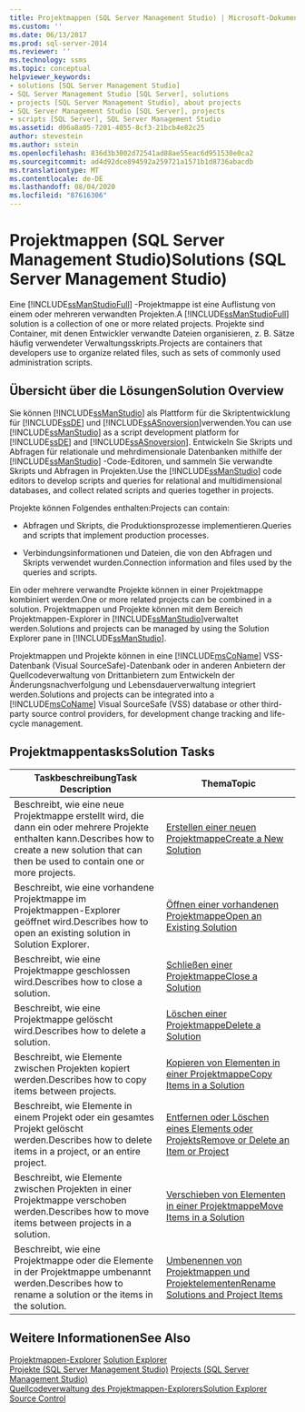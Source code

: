 ```yaml
---
title: Projektmappen (SQL Server Management Studio) | Microsoft-Dokumentation
ms.custom: ''
ms.date: 06/13/2017
ms.prod: sql-server-2014
ms.reviewer: ''
ms.technology: ssms
ms.topic: conceptual
helpviewer_keywords:
- solutions [SQL Server Management Studio]
- SQL Server Management Studio [SQL Server], solutions
- projects [SQL Server Management Studio], about projects
- SQL Server Management Studio [SQL Server], projects
- scripts [SQL Server], SQL Server Management Studio
ms.assetid: d06a8a05-7201-4055-8cf3-21bcb4e82c25
author: stevestein
ms.author: sstein
ms.openlocfilehash: 836d3b3002d72541ad88ae55eac6d951530e0ca2
ms.sourcegitcommit: ad4d92dce894592a259721a1571b1d8736abacdb
ms.translationtype: MT
ms.contentlocale: de-DE
ms.lasthandoff: 08/04/2020
ms.locfileid: "87616306"
---
```

# <a name="solutions-sql-server-management-studio"></a><span data-ttu-id="381db-102">Projektmappen (SQL Server Management Studio)</span><span class="sxs-lookup"><span data-stu-id="381db-102">Solutions (SQL Server Management Studio)</span></span>
  <span data-ttu-id="381db-103">Eine [!INCLUDE[ssManStudioFull](../../includes/ssmanstudiofull-md.md)] -Projektmappe ist eine Auflistung von einem oder mehreren verwandten Projekten.</span><span class="sxs-lookup"><span data-stu-id="381db-103">A [!INCLUDE[ssManStudioFull](../../includes/ssmanstudiofull-md.md)] solution is a collection of one or more related projects.</span></span> <span data-ttu-id="381db-104">Projekte sind Container, mit denen Entwickler verwandte Dateien organisieren, z. B. Sätze häufig verwendeter Verwaltungsskripts.</span><span class="sxs-lookup"><span data-stu-id="381db-104">Projects are containers that developers use to organize related files, such as sets of commonly used administration scripts.</span></span>  
  
## <a name="solution-overview"></a><span data-ttu-id="381db-105">Übersicht über die Lösungen</span><span class="sxs-lookup"><span data-stu-id="381db-105">Solution Overview</span></span>  
 <span data-ttu-id="381db-106">Sie können [!INCLUDE[ssManStudio](../../includes/ssmanstudio-md.md)] als Plattform für die Skriptentwicklung für [!INCLUDE[ssDE](../../includes/ssde-md.md)] und [!INCLUDE[ssASnoversion](../../includes/ssasnoversion-md.md)]verwenden.</span><span class="sxs-lookup"><span data-stu-id="381db-106">You can use [!INCLUDE[ssManStudio](../../includes/ssmanstudio-md.md)] as a script development platform for [!INCLUDE[ssDE](../../includes/ssde-md.md)] and [!INCLUDE[ssASnoversion](../../includes/ssasnoversion-md.md)].</span></span> <span data-ttu-id="381db-107">Entwickeln Sie Skripts und Abfragen für relationale und mehrdimensionale Datenbanken mithilfe der [!INCLUDE[ssManStudio](../../includes/ssmanstudio-md.md)] -Code-Editoren, und sammeln Sie verwandte Skripts und Abfragen in Projekten.</span><span class="sxs-lookup"><span data-stu-id="381db-107">Use the [!INCLUDE[ssManStudio](../../includes/ssmanstudio-md.md)] code editors to develop scripts and queries for relational and multidimensional databases, and collect related scripts and queries together in projects.</span></span>  
  
 <span data-ttu-id="381db-108">Projekte können Folgendes enthalten:</span><span class="sxs-lookup"><span data-stu-id="381db-108">Projects can contain:</span></span>  
  
-   <span data-ttu-id="381db-109">Abfragen und Skripts, die Produktionsprozesse implementieren.</span><span class="sxs-lookup"><span data-stu-id="381db-109">Queries and scripts that implement production processes.</span></span>  
  
-   <span data-ttu-id="381db-110">Verbindungsinformationen und Dateien, die von den Abfragen und Skripts verwendet wurden.</span><span class="sxs-lookup"><span data-stu-id="381db-110">Connection information and files used by the queries and scripts.</span></span>  
  
 <span data-ttu-id="381db-111">Ein oder mehrere verwandte Projekte können in einer Projektmappe kombiniert werden.</span><span class="sxs-lookup"><span data-stu-id="381db-111">One or more related projects can be combined in a solution.</span></span> <span data-ttu-id="381db-112">Projektmappen und Projekte können mit dem Bereich Projektmappen-Explorer in [!INCLUDE[ssManStudio](../../includes/ssmanstudio-md.md)]verwaltet werden.</span><span class="sxs-lookup"><span data-stu-id="381db-112">Solutions and projects can be managed by using the Solution Explorer pane in [!INCLUDE[ssManStudio](../../includes/ssmanstudio-md.md)].</span></span>  
  
 <span data-ttu-id="381db-113">Projektmappen und Projekte können in eine [!INCLUDE[msCoName](../../includes/msconame-md.md)] VSS-Datenbank (Visual SourceSafe)-Datenbank oder in anderen Anbietern der Quellcodeverwaltung von Drittanbietern zum Entwickeln der Änderungsnachverfolgung und Lebensdauerverwaltung integriert werden.</span><span class="sxs-lookup"><span data-stu-id="381db-113">Solutions and projects can be integrated into a [!INCLUDE[msCoName](../../includes/msconame-md.md)] Visual SourceSafe (VSS) database or other third-party source control providers, for development change tracking and life-cycle management.</span></span>  
  
## <a name="solution-tasks"></a><span data-ttu-id="381db-114">Projektmappentasks</span><span class="sxs-lookup"><span data-stu-id="381db-114">Solution Tasks</span></span>  
  
|<span data-ttu-id="381db-115">Taskbeschreibung</span><span class="sxs-lookup"><span data-stu-id="381db-115">Task Description</span></span>|<span data-ttu-id="381db-116">Thema</span><span class="sxs-lookup"><span data-stu-id="381db-116">Topic</span></span>|  
|----------------------|-----------|  
|<span data-ttu-id="381db-117">Beschreibt, wie eine neue Projektmappe erstellt wird, die dann ein oder mehrere Projekte enthalten kann.</span><span class="sxs-lookup"><span data-stu-id="381db-117">Describes how to create a new solution that can then be used to contain one or more projects.</span></span>|[<span data-ttu-id="381db-118">Erstellen einer neuen Projektmappe</span><span class="sxs-lookup"><span data-stu-id="381db-118">Create a New Solution</span></span>](create-a-new-solution.md)|  
|<span data-ttu-id="381db-119">Beschreibt, wie eine vorhandene Projektmappe im Projektmappen-Explorer geöffnet wird.</span><span class="sxs-lookup"><span data-stu-id="381db-119">Describes how to open an existing solution in Solution Explorer.</span></span>|[<span data-ttu-id="381db-120">Öffnen einer vorhandenen Projektmappe</span><span class="sxs-lookup"><span data-stu-id="381db-120">Open an Existing Solution</span></span>](open-an-existing-solution.md)|  
|<span data-ttu-id="381db-121">Beschreibt, wie eine Projektmappe geschlossen wird.</span><span class="sxs-lookup"><span data-stu-id="381db-121">Describes how to close a solution.</span></span>|[<span data-ttu-id="381db-122">Schließen einer Projektmappe</span><span class="sxs-lookup"><span data-stu-id="381db-122">Close a Solution</span></span>](close-a-solution.md)|  
|<span data-ttu-id="381db-123">Beschreibt, wie eine Projektmappe gelöscht wird.</span><span class="sxs-lookup"><span data-stu-id="381db-123">Describes how to delete a solution.</span></span>|[<span data-ttu-id="381db-124">Löschen einer Projektmappe</span><span class="sxs-lookup"><span data-stu-id="381db-124">Delete a Solution</span></span>](delete-a-solution.md)|  
|<span data-ttu-id="381db-125">Beschreibt, wie Elemente zwischen Projekten kopiert werden.</span><span class="sxs-lookup"><span data-stu-id="381db-125">Describes how to copy items between projects.</span></span>|[<span data-ttu-id="381db-126">Kopieren von Elementen in einer Projektmappe</span><span class="sxs-lookup"><span data-stu-id="381db-126">Copy Items in a Solution</span></span>](copy-items-in-a-solution.md)|  
|<span data-ttu-id="381db-127">Beschreibt, wie Elemente in einem Projekt oder ein gesamtes Projekt gelöscht werden.</span><span class="sxs-lookup"><span data-stu-id="381db-127">Describes how to delete items in a project, or an entire project.</span></span>|[<span data-ttu-id="381db-128">Entfernen oder Löschen eines Elements oder Projekts</span><span class="sxs-lookup"><span data-stu-id="381db-128">Remove or Delete an Item or Project</span></span>](remove-or-delete-an-item-or-project.md)|  
|<span data-ttu-id="381db-129">Beschreibt, wie Elemente zwischen Projekten in einer Projektmappe verschoben werden.</span><span class="sxs-lookup"><span data-stu-id="381db-129">Describes how to move items between projects in a solution.</span></span>|[<span data-ttu-id="381db-130">Verschieben von Elementen in einer Projektmappe</span><span class="sxs-lookup"><span data-stu-id="381db-130">Move Items in a Solution</span></span>](move-items-in-a-solution.md)|  
|<span data-ttu-id="381db-131">Beschreibt, wie eine Projektmappe oder die Elemente in der Projektmappe umbenannt werden.</span><span class="sxs-lookup"><span data-stu-id="381db-131">Describes how to rename a solution or the items in the solution.</span></span>|[<span data-ttu-id="381db-132">Umbenennen von Projektmappen und Projektelementen</span><span class="sxs-lookup"><span data-stu-id="381db-132">Rename Solutions and Project Items</span></span>](rename-solutions-and-project-items.md)|  
  
## <a name="see-also"></a><span data-ttu-id="381db-133">Weitere Informationen</span><span class="sxs-lookup"><span data-stu-id="381db-133">See Also</span></span>  
 <span data-ttu-id="381db-134">[Projektmappen-Explorer](solution-explorer.md) </span><span class="sxs-lookup"><span data-stu-id="381db-134">[Solution Explorer](solution-explorer.md) </span></span>  
 <span data-ttu-id="381db-135">[Projekte &#40;SQL Server Management Studio&#41;](projects-sql-server-management-studio.md) </span><span class="sxs-lookup"><span data-stu-id="381db-135">[Projects &#40;SQL Server Management Studio&#41;](projects-sql-server-management-studio.md) </span></span>  
 [<span data-ttu-id="381db-136">Quellcodeverwaltung des Projektmappen-Explorers</span><span class="sxs-lookup"><span data-stu-id="381db-136">Solution Explorer Source Control</span></span>](../../database-engine/solution-explorer-source-control.md)  
  
  
